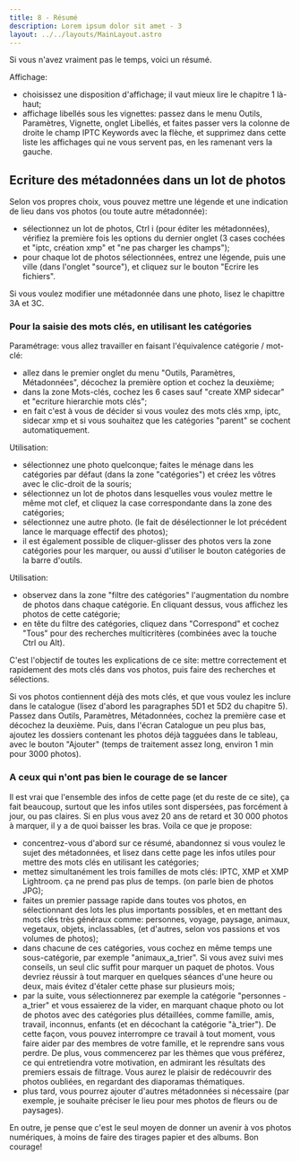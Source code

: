 ```yaml
---
title: 8 - Résumé
description: Lorem ipsum dolor sit amet - 3
layout: ../../layouts/MainLayout.astro
---
```


Si vous n'avez vraiment pas le temps, voici un résumé.

Affichage:
- choisissez une disposition d'affichage; il vaut mieux lire le chapitre 1 là-haut;
- affichage libellés sous les vignettes: passez dans le menu Outils, Paramètres, Vignette, onglet Libellés, et faites passer vers la colonne de droite le champ IPTC Keywords avec la flèche, et supprimez dans cette liste les affichages qui ne vous servent pas, en les ramenant vers la gauche.

## Ecriture des métadonnées dans un lot de photos

Selon vos propres choix, vous pouvez mettre une légende et une indication de lieu dans vos photos (ou toute autre métadonnée):
- sélectionnez un lot de photos, Ctrl i (pour éditer les métadonnées), vérifiez la première fois les options du dernier onglet (3 cases cochées et "iptc, création xmp" et "ne pas charger les champs");
- pour chaque lot de photos sélectionnées, entrez une légende, puis une ville (dans l'onglet "source"), et cliquez sur le bouton "Ecrire les fichiers".

Si vous voulez modifier une métadonnée dans une photo, lisez le chapittre 3A et 3C.

### Pour la saisie des mots clés, en utilisant les catégories

Paramétrage: vous allez travailler en faisant l'équivalence catégorie / mot-clé:
- allez dans le premier onglet du menu "Outils, Paramètres, Métadonnées", décochez la première option et cochez la deuxième;
- dans la zone Mots-clés, cochez les 6 cases sauf "create XMP sidecar" et "ecriture hierarchie mots clés";
- en fait c'est à vous de décider si vous voulez des mots clés xmp, iptc, sidecar xmp et si vous souhaitez que les catégories "parent" se cochent automatiquement.

Utilisation:
- sélectionnez une photo quelconque; faites le ménage dans les catégories par défaut (dans la zone "catégories") et créez les vôtres avec le clic-droit de la souris;
- sélectionnez un lot de photos dans lesquelles vous voulez mettre le même mot clef, et cliquez la case correspondante dans la zone des catégories;
- sélectionnez une autre photo. (le fait de désélectionner le lot précédent lance le marquage effectif des photos);
- il est également possible de cliquer-glisser des photos vers la zone catégories pour les marquer, ou aussi d'utiliser le bouton catégories de la barre d'outils.

Utilisation:
- observez dans la zone "filtre des catégories" l'augmentation du nombre de photos dans chaque catégorie. En cliquant dessus, vous affichez les photos de cette catégorie;
- en tête du filtre des catégories, cliquez dans "Correspond" et cochez "Tous" pour des recherches multicritères (combinées avec la touche Ctrl ou Alt).

C'est l'objectif de toutes les explications de ce site: mettre correctement et rapidement des mots clés dans vos photos, puis faire des recherches et sélections.

Si vos photos contiennent déjà des mots clés, et que vous voulez les inclure dans le catalogue (lisez d'abord les paragraphes 5D1 et 5D2 du chapitre 5). Passez dans Outils, Paramètres, Métadonnées, cochez la première case et décochez la deuxième. Puis, dans l'écran Catalogue un peu plus bas, ajoutez les dossiers contenant les photos déjà tagguées dans le tableau, avec le bouton "Ajouter" (temps de traitement assez long, environ 1 min pour 3000 photos).

### A ceux qui n'ont pas bien le courage de se lancer

Il est vrai que l'ensemble des infos de cette page (et du reste de ce site), ça fait beaucoup, surtout que les infos utiles sont dispersées, pas forcément à jour, ou pas claires. Si en plus vous avez 20 ans de retard et 30 000 photos à marquer, il y a de quoi baisser les bras. Voila ce que je propose:
- concentrez-vous d'abord sur ce résumé, abandonnez si vous voulez le sujet des métadonnées, et lisez dans cette page les infos utiles pour mettre des mots clés en utilisant les catégories;
- mettez simultanément les trois familles de mots clés: IPTC, XMP et XMP Lightroom. ça ne prend pas plus de temps. (on parle bien de photos JPG);
- faites un premier passage rapide dans toutes vos photos, en sélectionnant des lots les plus importants possibles, et en mettant des mots clés très généraux comme: personnes, voyage, paysage, animaux, vegetaux, objets, inclassables, (et d'autres, selon vos passions et vos volumes de photos);
- dans chacune de ces catégories, vous cochez en même temps une sous-catégorie, par exemple "animaux_a_trier". Si vous avez suivi mes conseils, un seul clic suffit pour marquer un paquet de photos. Vous devriez réussir à tout marquer en quelques séances d'une heure ou deux, mais évitez d'étaler cette phase sur plusieurs mois;
- par la suite, vous sélectionnerez par exemple la catégorie "personnes - a_trier" et vous essaierez de la vider, en marquant chaque photo ou lot de photos avec des catégories plus détaillées, comme famille, amis, travail, inconnus, enfants (et en décochant la catégorie "à_trier"). De cette façon, vous pouvez interrompre ce travail à tout moment, vous faire aider par des membres de votre famille, et le reprendre sans vous perdre. De plus, vous commencerez par les thèmes que vous préférez, ce qui entretiendra votre motivation, en admirant les résultats des premiers essais de filtrage. Vous aurez le plaisir de redécouvrir des photos oubliées, en regardant des diaporamas thématiques.
- plus tard, vous pourrez ajouter d'autres métadonnées si nécessaire (par exemple, je souhaite préciser le lieu pour mes photos de fleurs ou de paysages).

En outre, je pense que c'est le seul moyen de donner un avenir à vos photos numériques, à moins de faire des tirages papier et des albums. Bon courage!
